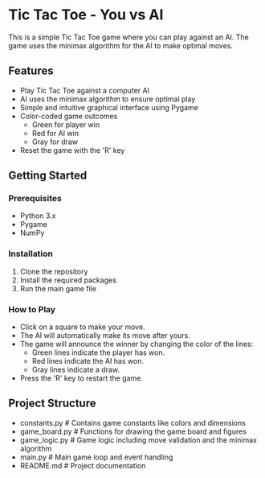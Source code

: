 # Tic Tac Toe - You vs AI

This is a simple Tic Tac Toe game where you can play against an AI. The game uses the minimax algorithm for the AI to make optimal moves.

## Features

- Play Tic Tac Toe against a computer AI
- AI uses the minimax algorithm to ensure optimal play
- Simple and intuitive graphical interface using Pygame
- Color-coded game outcomes
  - Green for player win
  - Red for AI win
  - Gray for draw
- Reset the game with the 'R' key

## Getting Started

### Prerequisites

- Python 3.x
- Pygame
- NumPy

### Installation

1. Clone the repository
2. Install the required packages
3. Run the main game file

### How to Play
- Click on a square to make your move.
- The AI will automatically make its move after yours.
- The game will announce the winner by changing the color of the lines:
    - Green lines indicate the player has won.
    - Red lines indicate the AI has won.
    - Gray lines indicate a draw.
- Press the 'R' key to restart the game.

## Project Structure
- constants.py     # Contains game constants like colors and dimensions
- game_board.py       # Functions for drawing the game board and figures
- game_logic.py    # Game logic including move validation and the minimax algorithm
- main.py          # Main game loop and event handling
- README.md        # Project documentation
